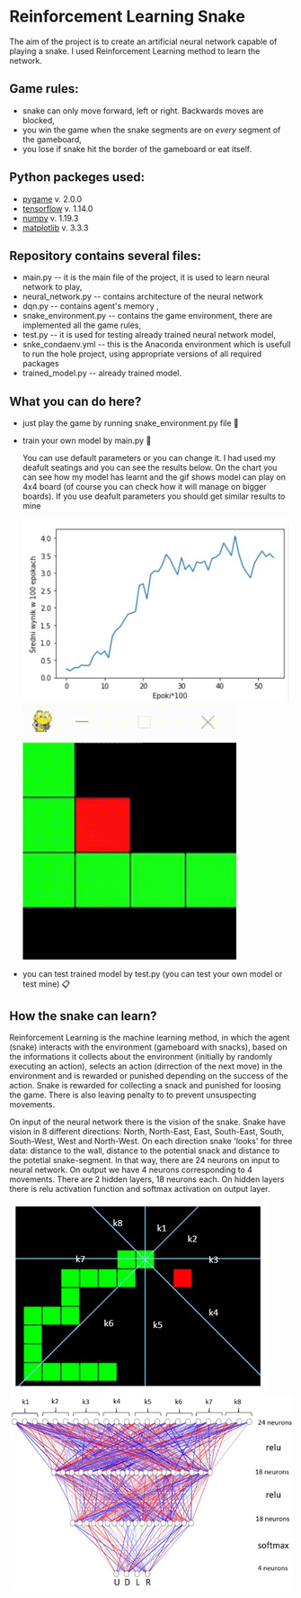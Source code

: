 # Reinforcement Learning Snake


The aim of the project is to create an artificial neural network capable of playing a snake. I used Reinforcement Learning method to learn the network. 

## Game rules:
- snake can only move forward, left or right. Backwards moves are blocked,
- you win the game when the snake segments are on *every* segment of the gameboard,
- you lose if snake hit the border of the gameboard or eat itself.

## Python packeges used:
 - [pygame](https://www.pygame.org/) v. 2.0.0
 - [tensorflow](https://www.tensorflow.org/) v. 1.14.0
 - [numpy](https://numpy.org/) v. 1.19.3
 - [matplotlib](https://matplotlib.org/) v. 3.3.3

## Repository contains several files:
- main.py -- it is the main file of the project, it is used to learn neural network to play,
- neural_network.py -- contains architecture of the neural network
- dqn.py -- contains agent's memory ,
- snake_environment.py -- contains the game environment, there are implemented all the game rules,
- test.py -- it is used for testing already trained neural network model,
- snke_condaenv.yml -- this is the Anaconda environment which is usefull to run the hole project, using appropriate versions of all required packages
- trained_model.py -- already trained model.

## What you can do here?
- just play the game by running snake_environment.py file :snake:
- train your own model by main.py :memo:

     You can use default parameters or you can change it. I had used my deafult seatings and you can see the results below. On the chart you can see how my model has learnt and the gif shows model can play on 4x4 board (of course you can check how it will manage on bigger boards). If you use deafult parameters you should get similar results to mine

     ![chart](./images/chart.jpg) ![4x4](./images/4x4.gif)

- you can test trained model by test.py (you can test your own model or test mine) :clipboard:

## How the snake can learn?
Reinforcement Learning is the machine learning method, in which the agent (snake) interacts with the environment (gameboard with snacks), based on the informations it collects about the environment (initially by randomly executing an action), selects an action (dirrection of the next move) in the environment and is rewarded or punished depending on the success of the action. Snake is rewarded for collecting a snack and punished for loosing the game. There is also leaving penalty to to prevent unsuspecting movements.


On input of the neural network there is the vision of the snake. Snake have vision in 8 different directions: North, North-East, East, South-East, South, South-West, West and North-West. On each direction snake 'looks' for three data: distance to the wall, distance to the potential snack and distance to the potetial snake-segment. In that way, there are 24 neurons on input to neural network. On output we have 4 neurons corresponding to 4 movements. There are 2 hidden layers, 18 neurons each. On hidden layers there is relu activation function and softmax activation on output layer.

![directions](./images/directions.jpg) ![nn](./images/nn_schema.jpg)






